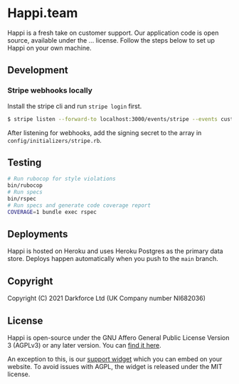 # Happi.team

Happi is a fresh take on customer support. Our application code is open source, available under the ... license. Follow the steps below to set up Happi on your own machine.

## Development

### Stripe webhooks locally

Install the stripe cli and run `stripe login` first.

```sh
$ stripe listen --forward-to localhost:3000/events/stripe --events customer.subscription.updated,customer.subscription.deleted
```

After listening for webhooks, add the signing secret to the array in `config/initializers/stripe.rb`.

## Testing

```sh
# Run rubocop for style violations
bin/rubocop
# Run specs
bin/rspec
# Run specs and generate code coverage report
COVERAGE=1 bundle exec rspec
```

## Deployments

Happi is hosted on Heroku and uses Heroku Postgres as the primary data store. Deploys happen automatically when you push to the `main` branch.

## Copyright

Copyright (C) 2021 Darkforce Ltd (UK Company number NI682036)

## License

Happi is open-source under the GNU Affero General Public License Version 3 (AGPLv3) or any later version. You can [find it here](./LICENSE).

An exception to this, is our [support widget](https://github.com/phawk/happi-widget) which you can embed on your website. To avoid issues with AGPL, the widget is released under the MIT license.
